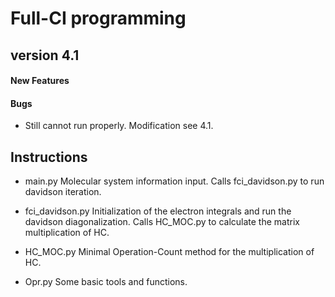 Full-CI programming
=====================

version 4.1
-----------

#### New Features

#### Bugs

- Still cannot run properly. Modification see 4.1.

Instructions
-----------

- main.py
    Molecular system information input. Calls fci_davidson.py to run davidson iteration.

- fci_davidson.py
    Initialization of the electron integrals and run the davidson diagonalization. Calls HC_MOC.py to calculate the matrix multiplication of HC.

- HC_MOC.py
    Minimal Operation-Count method for the multiplication of HC.

- Opr.py
    Some basic tools and functions.

